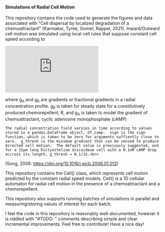 <h4>
Simulations of Radial Cell Motion
</h4>

<p>This repository contains the code used to generate the figures and data associated with "Cell dispersal by localized degradation of a chemoattractant" (Karmakar, Tyree, Gomer, Rappel, 2021).  Inward/Outward cell motion was simulated using local cell rules that suppose constant cell speed according to</p>


![equation](https://latex.codecogs.com/gif.latex?v%28g_A%2C%20g_R%29%20%3D%20v_0%20%5Ctext%7Bsign%7D%28a%20g_A%20-%20b%20g_R%20%29)

<p>where  g<sub>A</sub> and g<sub>R</sub> are gradients or fractional gradients in a radial concentration profile.
g<sub>R</sub> is taken for steady state for a constitutively produced chemorepellent, R, and g<sub>A</sub> is taken to model the gradient of chemoattractant, cyclic adenosine monophosphate (cAMP) 
	
	The radial concentration field varyies in time according to values stored in a pandas.DataFrame object, df_camp.  sign is the sign function, which is taken to be zero for arguments suffiently close to zero.  g_thresh is the minimum gradient that can be sensed to produce directed cell motion.  The default value is previously suggested, and for a 15µm long Dictyostelium discoideum cell with a 0.1nM cAMP drop accross its length, g_thresh = 0.1/15.<br>
(Song, 2006: https://doi.org/10.1016/j.ejcb.2006.01.012)</p>

<p>This repository contains the Cell() class, which represents cell motion predicted by the constant radial speed models. Cell() is a 1D cellular automaton for radial cell motion in the presence of a chemoattractant and a chemorepellent.</p>
	
<p>This repository also supports running batches of simulations in parallel and measuring/storing values of interest for each batch. </p>

<p>I feel the code in this repository is reasonably well-documented, however it is riddled with "#TODO: " comments describing simple and clear incremental improvements. Feel free to contribute!  Have a nice day!</p>
